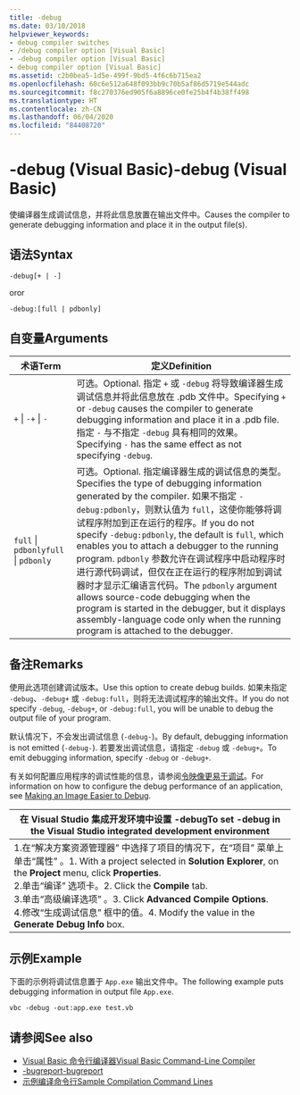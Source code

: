 ```yaml
---
title: -debug
ms.date: 03/10/2018
helpviewer_keywords:
- debug compiler switches
- /debug compiler option [Visual Basic]
- -debug compiler option [Visual Basic]
- debug compiler option [Visual Basic]
ms.assetid: c2b0bea5-1d5e-499f-9bd5-4f6c6b715ea2
ms.openlocfilehash: 60c6e512a648f093bb9c70b5af86d5719e544adc
ms.sourcegitcommit: f8c270376ed905f6a8896ce0fe25b4f4b38ff498
ms.translationtype: HT
ms.contentlocale: zh-CN
ms.lasthandoff: 06/04/2020
ms.locfileid: "84408720"
---
```

# <a name="-debug-visual-basic"></a><span data-ttu-id="8cc70-102">-debug (Visual Basic)</span><span class="sxs-lookup"><span data-stu-id="8cc70-102">-debug (Visual Basic)</span></span>

<span data-ttu-id="8cc70-103">使编译器生成调试信息，并将此信息放置在输出文件中。</span><span class="sxs-lookup"><span data-stu-id="8cc70-103">Causes the compiler to generate debugging information and place it in the output file(s).</span></span>

## <a name="syntax"></a><span data-ttu-id="8cc70-104">语法</span><span class="sxs-lookup"><span data-stu-id="8cc70-104">Syntax</span></span>

```console
-debug[+ | -]
```

<span data-ttu-id="8cc70-105">or</span><span class="sxs-lookup"><span data-stu-id="8cc70-105">or</span></span>

```console
-debug:[full | pdbonly]
```

## <a name="arguments"></a><span data-ttu-id="8cc70-106">自变量</span><span class="sxs-lookup"><span data-stu-id="8cc70-106">Arguments</span></span>

|<span data-ttu-id="8cc70-107">术语</span><span class="sxs-lookup"><span data-stu-id="8cc70-107">Term</span></span>|<span data-ttu-id="8cc70-108">定义</span><span class="sxs-lookup"><span data-stu-id="8cc70-108">Definition</span></span>|
|---|---|
|<span data-ttu-id="8cc70-109">`+` &#124; `-`</span><span class="sxs-lookup"><span data-stu-id="8cc70-109">`+` &#124; `-`</span></span>|<span data-ttu-id="8cc70-110">可选。</span><span class="sxs-lookup"><span data-stu-id="8cc70-110">Optional.</span></span> <span data-ttu-id="8cc70-111">指定 `+` 或 `-debug` 将导致编译器生成调试信息并将此信息放在 .pdb 文件中。</span><span class="sxs-lookup"><span data-stu-id="8cc70-111">Specifying `+` or `-debug` causes the compiler to generate debugging information and place it in a .pdb file.</span></span> <span data-ttu-id="8cc70-112">指定 `-` 与不指定 `-debug` 具有相同的效果。</span><span class="sxs-lookup"><span data-stu-id="8cc70-112">Specifying `-` has the same effect as not specifying `-debug`.</span></span>|
|<span data-ttu-id="8cc70-113">`full` &#124; `pdbonly`</span><span class="sxs-lookup"><span data-stu-id="8cc70-113">`full` &#124; `pdbonly`</span></span>|<span data-ttu-id="8cc70-114">可选。</span><span class="sxs-lookup"><span data-stu-id="8cc70-114">Optional.</span></span> <span data-ttu-id="8cc70-115">指定编译器生成的调试信息的类型。</span><span class="sxs-lookup"><span data-stu-id="8cc70-115">Specifies the type of debugging information generated by the compiler.</span></span> <span data-ttu-id="8cc70-116">如果不指定 `-debug:pdbonly`，则默认值为 `full`，这使你能够将调试程序附加到正在运行的程序。</span><span class="sxs-lookup"><span data-stu-id="8cc70-116">If you do not specify `-debug:pdbonly`, the default is `full`, which enables you to attach a debugger to the running program.</span></span> <span data-ttu-id="8cc70-117">`pdbonly` 参数允许在调试程序中启动程序时进行源代码调试，但仅在正在运行的程序附加到调试器时才显示汇编语言代码。</span><span class="sxs-lookup"><span data-stu-id="8cc70-117">The `pdbonly` argument allows source-code debugging when the program is started in the debugger, but it displays assembly-language code only when the running program is attached to the debugger.</span></span>|

## <a name="remarks"></a><span data-ttu-id="8cc70-118">备注</span><span class="sxs-lookup"><span data-stu-id="8cc70-118">Remarks</span></span>

<span data-ttu-id="8cc70-119">使用此选项创建调试版本。</span><span class="sxs-lookup"><span data-stu-id="8cc70-119">Use this option to create debug builds.</span></span> <span data-ttu-id="8cc70-120">如果未指定 `-debug`、`-debug+` 或 `-debug:full`，则将无法调试程序的输出文件。</span><span class="sxs-lookup"><span data-stu-id="8cc70-120">If you do not specify `-debug`, `-debug+`, or `-debug:full`, you will be unable to debug the output file of your program.</span></span>

<span data-ttu-id="8cc70-121">默认情况下，不会发出调试信息 (`-debug-`)。</span><span class="sxs-lookup"><span data-stu-id="8cc70-121">By default, debugging information is not emitted (`-debug-`).</span></span> <span data-ttu-id="8cc70-122">若要发出调试信息，请指定 `-debug` 或 `-debug+`。</span><span class="sxs-lookup"><span data-stu-id="8cc70-122">To emit debugging information, specify `-debug` or `-debug+`.</span></span>

<span data-ttu-id="8cc70-123">有关如何配置应用程序的调试性能的信息，请参阅[令映像更易于调试](../../../framework/debug-trace-profile/making-an-image-easier-to-debug.md)。</span><span class="sxs-lookup"><span data-stu-id="8cc70-123">For information on how to configure the debug performance of an application, see [Making an Image Easier to Debug](../../../framework/debug-trace-profile/making-an-image-easier-to-debug.md).</span></span>

|<span data-ttu-id="8cc70-124">在 Visual Studio 集成开发环境中设置 -debug</span><span class="sxs-lookup"><span data-stu-id="8cc70-124">To set -debug in the Visual Studio integrated development environment</span></span>|
|---|
|<span data-ttu-id="8cc70-125">1.在“解决方案资源管理器”  中选择了项目的情况下，在“项目”  菜单上单击“属性”  。</span><span class="sxs-lookup"><span data-stu-id="8cc70-125">1.  With a project selected in **Solution Explorer**, on the **Project** menu, click **Properties**.</span></span> <br /><span data-ttu-id="8cc70-126">2.单击“编译”  选项卡。</span><span class="sxs-lookup"><span data-stu-id="8cc70-126">2.  Click the **Compile** tab.</span></span><br /><span data-ttu-id="8cc70-127">3.单击“高级编译选项”  。</span><span class="sxs-lookup"><span data-stu-id="8cc70-127">3.  Click **Advanced Compile Options**.</span></span><br /><span data-ttu-id="8cc70-128">4.修改“生成调试信息”  框中的值。</span><span class="sxs-lookup"><span data-stu-id="8cc70-128">4.  Modify the value in the **Generate Debug Info** box.</span></span>|

## <a name="example"></a><span data-ttu-id="8cc70-129">示例</span><span class="sxs-lookup"><span data-stu-id="8cc70-129">Example</span></span>

<span data-ttu-id="8cc70-130">下面的示例将调试信息置于 `App.exe` 输出文件中。</span><span class="sxs-lookup"><span data-stu-id="8cc70-130">The following example puts debugging information in output file `App.exe`.</span></span>

```console
vbc -debug -out:app.exe test.vb
```

## <a name="see-also"></a><span data-ttu-id="8cc70-131">请参阅</span><span class="sxs-lookup"><span data-stu-id="8cc70-131">See also</span></span>

- [<span data-ttu-id="8cc70-132">Visual Basic 命令行编译器</span><span class="sxs-lookup"><span data-stu-id="8cc70-132">Visual Basic Command-Line Compiler</span></span>](index.md)
- [<span data-ttu-id="8cc70-133">-bugreport</span><span class="sxs-lookup"><span data-stu-id="8cc70-133">-bugreport</span></span>](bugreport.md)
- [<span data-ttu-id="8cc70-134">示例编译命令行</span><span class="sxs-lookup"><span data-stu-id="8cc70-134">Sample Compilation Command Lines</span></span>](sample-compilation-command-lines.md)
